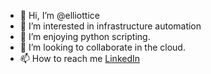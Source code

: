 - 👋 Hi, I’m @elliottice
- 👀 I’m interested in infrastructure automation
- 🌱 I’m enjoying python scripting.
- 💞️ I’m looking to collaborate in the cloud.
- 📫 How to reach me [LinkedIn](https://www.linkedin.com/in/elliott-frost-54aa423/)

<!---
elliottice/elliottice is a ✨ special ✨ repository because its `README.md` (this file) appears on your GitHub profile.
You can click the Preview link to take a look at your changes.
--->
